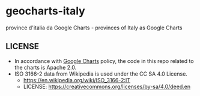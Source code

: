 # geocharts-italy
province d'italia da Google Charts - provinces of Italy as Google Charts


## LICENSE
  + In accordance with [Google Charts][g_cht] policy, the code in this repo related to the charts is Apache 2.0.
  + ISO 3166-2 data from Wikipedia is used under the CC SA 4.0 License.
    + https://en.wikipedia.org/wiki/ISO_3166-2:IT
    + LICENSE: https://creativecommons.org/licenses/by-sa/4.0/deed.en

[g_cht]: https://developers.google.com/chart/interactive/docs/gallery/geochart#region-geocharts
